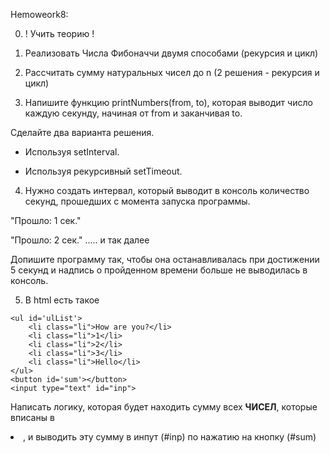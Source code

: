 Hemoweork8: 

0) ! Учить теорию ! 

1) Реализовать Числа Фибоначчи двумя способами (рекурсия и цикл)

2) Рассчитать сумму натуральных чисел до n (2 решения - рекурсия и цикл)

3) Напишите функцию printNumbers(from, to), которая выводит число каждую секунду, начиная от from и заканчивая to.

Сделайте два варианта решения.

- Используя setInterval.

- Используя рекурсивный setTimeout.

4) Нужно создать интервал, который выводит в консоль количество секунд, прошедших с момента запуска программы.

"Прошло: 1 сек."

"Прошло: 2 сек." ..... и так далее

Допишите программу так, чтобы она останавливалась при достижении 5 секунд и надпись о пройденном времени больше не выводилась в консоль.

5) В html есть такое

```
<ul id='ulList'>
    <li class="li">How are you?</li>
    <li class="li">1</li>
    <li class="li">2</li>
    <li class="li">3</li>
    <li class="li">Hello</li>
</ul>
<button id='sum'></button>
<input type="text" id="inp">

```

Написать логику, которая будет находить сумму всех **ЧИСЕЛ**, которые вписаны в <li>, и выводить эту сумму в инпут (#inp) по нажатию на кнопку (#sum)


